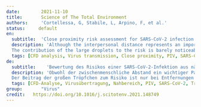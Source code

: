 ```yaml
---
date:        2021-11-10
title:       Science of The Total Environment 
authors:     'Cortellessa, G, Stabile, L, Arpino, F, et al.'
status:     default
en:
  subtitle:  'Close proximity risk assessment for SARS-CoV-2 infection'
  description: 'Although the interpersonal distance represents an important parameter affecting the risk of infection due to respiratory viruses, the mechanism of exposure to exhaled droplets remains insufficiently characterized. In this study, an integrated risk assessment is presented for SARS-CoV-2 close proximity exposure between a speaking infectious subject and a susceptible subject. It is based on a three-dimensional transient numerical model for the description of exhaled droplet spread once emitted by a speaking person, coupled with a recently proposed SARS-CoV-2 emission approach. Particle image velocimetry measurements were conducted to validate the numerical model. 
  The contribution of the large droplets to the risk is barely noticeable only for distances well below 0.6 m, whereas it drops to zero for greater distances where it depends only on airborne droplets. In particular, for short exposures (10 s) a minimum safety distance of 0.75 m should be maintained to lower the risk below 0.1%; for exposures of 1 and 15 min this distance increases to about 1.1 and 1.5 m, respectively. Based on the interpersonal distances across countries reported as a function of interacting individuals, cultural differences, and environmental and sociopsychological factors, the approach presented here revealed that, in addition to intimate and personal distances, particular attention must be paid to exposures longer than 1 min within social distances (of about 1 m).'
  tags: [CFD analysis, Virus transmission, Close proximity, PIV, SARS-CoV-2, Droplets]
de: 
  subtitle:    'Bewertung des Risikos einer SARS-CoV-2-Infektion aus nächster Nähe'
  description: 'Obwohl der zwischenmenschliche Abstand ein wichtiger Parameter ist, der das Risiko einer Infektion mit Atemwegsviren beeinflusst, ist der Mechanismus der Exposition gegenüber ausgeatmeten Tröpfchen noch unzureichend beschrieben. In dieser Studie wird eine integrierte Risikobewertung für die SARS-CoV-2-Exposition im Nahbereich zwischen einer sprechenden infektiösen Person und einer anfälligen Person vorgestellt. Sie basiert auf einem dreidimensionalen instationären numerischen Modell zur Beschreibung der Ausbreitung von ausgeatmeten Tröpfchen, die von einer sprechenden Person ausgestoßen werden, in Verbindung mit einem kürzlich vorgeschlagenen SARS-CoV-2-Emissionsansatz. Zur Validierung des numerischen Modells wurden Particle Image Velocimetry-Messungen durchgeführt.
  Der Beitrag der großen Tröpfchen zum Risiko ist nur bei Entfernungen von deutlich unter 0,6 m kaum spürbar, während er bei größeren Entfernungen, bei denen er nur von den in der Luft befindlichen Tröpfchen abhängt, auf Null sinkt. Insbesondere bei kurzen Expositionen (10 s) sollte ein Mindestsicherheitsabstand von 0,75 m eingehalten werden, um das Risiko unter 0,1 % zu senken; bei Expositionen von 1 und 15 min erhöht sich dieser Abstand auf etwa 1,1 bzw. 1,5 m. Auf der Grundlage der zwischenmenschlichen Abstände in den verschiedenen Ländern, die als Funktion der interagierenden Personen, der kulturellen Unterschiede sowie der umweltbezogenen und sozialpsychologischen Faktoren angegeben wurden, ergab der hier vorgestellte Ansatz, dass zusätzlich zu den intimen und persönlichen Abständen bei Expositionen, die länger als 1 Minute dauern, innerhalb der sozialen Abstände (von etwa 1 m) besondere Aufmerksamkeit erforderlich ist.' 
  tags: [CFD-Analyse, Virusübertragung, Nahbereich, PIV, SARS-CoV-2, Tröpfchen]
group:       "Virus"
credit:   https://doi.org/10.1016/j.scitotenv.2021.148749
---
```

<object data="{{ page.link }}" style='height:calc(100vh - 400px); width: 100%' type='application/pdf'></object>